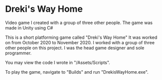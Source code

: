 # Dreki's Way Home
Video game I created with a group of three other people. The game was made in Unity using C#

This is a short platforming game called "Dreki's Way Home" It was worked on from October 2020 to November 2020.
I worked with a group of three other people on this project. I was the head game designer and sole programmer.

You may view the code I wrote in "/Assets/Scripts".

To play the game, navigate to "Builds" and run "DrekisWayHome.exe".
